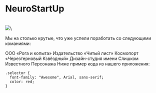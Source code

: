 
# NeuroStartUp
\
![](https://netology-code.github.io/git-homeworks/introduction/assets/logo.png)\

Мы на столько крутые, что уже успели поработать со следующими команиями:

ООО «Рога и копыта»
Издательство «Читый лист»
Космопорт «Черезтерновый Кзвёздный»
Дизайн-студия имени Слишком Известного Персонажа
Ниже пример кода из нашего приложения:

```çss
.selector {
  font-family: "Awesome", Arial, sans-serif;
  color: red;
}
```
